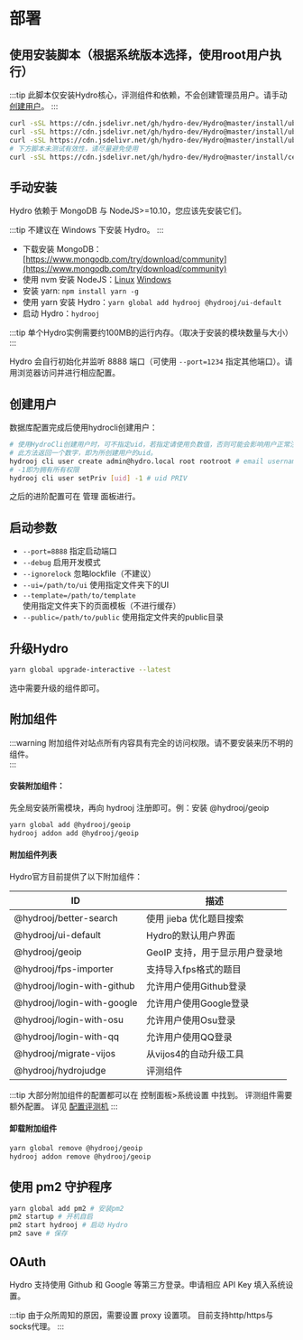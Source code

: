 # 部署

## 使用安装脚本（根据系统版本选择，使用root用户执行）

:::tip
此脚本仅安装Hydro核心，评测组件和依赖，不会创建管理员用户。请手动 [创建用户](#创建用户)。
:::

```sh
curl -sSL https://cdn.jsdelivr.net/gh/hydro-dev/Hydro@master/install/ubuntu-1604.sh | bash # ubuntu 16.04
curl -sSL https://cdn.jsdelivr.net/gh/hydro-dev/Hydro@master/install/ubuntu-1804.sh | bash # ubuntu 18.04
curl -sSL https://cdn.jsdelivr.net/gh/hydro-dev/Hydro@master/install/ubuntu-2004.sh | bash # ubuntu 20.04
# 下方脚本未测试有效性，请尽量避免使用
curl -sSL https://cdn.jsdelivr.net/gh/hydro-dev/Hydro@master/install/centos-7.sh | bash # centos 7
```

## 手动安装

Hydro 依赖于 MongoDB 与 NodeJS>=10.10，您应该先安装它们。 

:::tip
不建议在 Windows 下安装 Hydro。
:::

- 下载安装 MongoDB：[https://www.mongodb.com/try/download/community](https://www.mongodb.com/try/download/community)  
- 使用 nvm 安装 NodeJS：[Linux](https://nvm.sh/) [Windows](https://github.com/coreybutler/nvm-windows)  
- 安装 yarn: `npm install yarn -g`  
- 使用 yarn 安装 Hydro：`yarn global add hydrooj @hydrooj/ui-default`  
- 启动 Hydro：`hydrooj`  

:::tip
单个Hydro实例需要约100MB的运行内存。（取决于安装的模块数量与大小）  
:::

Hydro 会自行初始化并监听 8888 端口（可使用 `--port=1234` 指定其他端口）。请用浏览器访问并进行相应配置。  

## 创建用户

数据库配置完成后使用hydrocli创建用户： 

```sh
# 使用HydroCli创建用户时，可不指定uid，若指定请使用负数值，否则可能会影响用户正常注册。
# 此方法返回一个数字，即为所创建用户的uid。
hydrooj cli user create admin@hydro.local root rootroot # email username password uid
# -1即为拥有所有权限
hydrooj cli user setPriv [uid] -1 # uid PRIV
```

之后的进阶配置可在 管理 面板进行。

## 启动参数

- `--port=8888` 指定启动端口  
- `--debug` 启用开发模式  
- `--ignorelock` 忽略lockfile（不建议）  
- `--ui=/path/to/ui` 使用指定文件夹下的UI  
- `--template=/path/to/template` 使用指定文件夹下的页面模板（不进行缓存）  
- `--public=/path/to/public` 使用指定文件夹的public目录  

## 升级Hydro

```sh
yarn global upgrade-interactive --latest
```

选中需要升级的组件即可。

## 附加组件

:::warning
附加组件对站点所有内容具有完全的访问权限。请不要安装来历不明的组件。  
:::

#### 安装附加组件：

先全局安装所需模块，再向 hydrooj 注册即可。例：安装 @hydrooj/geoip

```sh
yarn global add @hydrooj/geoip
hydrooj addon add @hydrooj/geoip
```

#### 附加组件列表

Hydro官方目前提供了以下附加组件：

| ID                         | 描述                           |
| -------------------------- | ------------------------------ |
| @hydrooj/better-search     | 使用 jieba 优化题目搜索        |
| @hydrooj/ui-default        | Hydro的默认用户界面            |
| @hydrooj/geoip             | GeoIP 支持，用于显示用户登录地 |
| @hydrooj/fps-importer      | 支持导入fps格式的题目          |
| @hydrooj/login-with-github | 允许用户使用Github登录         |
| @hydrooj/login-with-google | 允许用户使用Google登录         |
| @hydrooj/login-with-osu    | 允许用户使用Osu登录            |
| @hydrooj/login-with-qq     | 允许用户使用QQ登录             |
| @hydrooj/migrate-vijos     | 从vijos4的自动升级工具         |
| @hydrooj/hydrojudge        | 评测组件                       |

:::tip
大部分附加组件的配置都可以在 控制面板>系统设置 中找到。
评测组件需要额外配置。
详见 [配置评测机](judge.html)
:::

#### 卸载附加组件

```sh
yarn global remove @hydrooj/geoip
hydrooj addon remove @hydrooj/geoip
```

## 使用 pm2 守护程序  

```sh
yarn global add pm2 # 安装pm2
pm2 startup # 开机自启
pm2 start hydrooj # 启动 Hydro
pm2 save # 保存
```

## OAuth

Hydro 支持使用 Github 和 Google 等第三方登录。申请相应 API Key 填入系统设置。  

:::tip
由于众所周知的原因，需要设置 proxy 设置项。
目前支持http/https与socks代理。
:::
